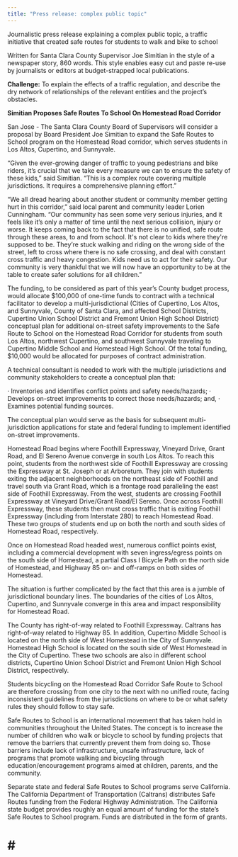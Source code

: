 ```yaml
---
title: "Press release: complex public topic"
---
```


Journalistic press release explaining a complex public topic, a traffic initiative that created safe routes for students to walk and bike to school

Written for Santa Clara County Supervisor Joe Simitian in the style of a newspaper story, 860 words.  This style enables easy cut and paste re-use by journalists or editors at budget-strapped local publications.

**Challenge:**  To explain the effects of a traffic regulation, and describe the dry network of relationships of the relevant entities and the project’s obstacles.


**Simitian Proposes Safe Routes To School On Homestead Road Corridor**

San Jose - The Santa Clara County Board of Supervisors will consider a proposal by Board President Joe Simitian to expand the Safe Routes to School program on the Homestead Road corridor, which serves students in Los Altos, Cupertino, and Sunnyvale.

“Given the ever-growing danger of traffic to young pedestrians and bike riders, it’s crucial that we take every measure we can to ensure the safety of these kids,” said Simitian.  “This is a complex route covering multiple jurisdictions. It requires a comprehensive planning effort.”

“We all dread hearing about another student or community member getting hurt in this corridor,” said local parent and community leader Lorien Cunningham.  “Our community has seen some very serious injuries, and it feels like it’s only a matter of time until the next serious collision, injury or worse.  It keeps coming back to the fact that there is no unified, safe route through these areas, to and from school.  It's not clear to kids where they're supposed to be.  They’re stuck walking and riding on the wrong side of the street, left to cross where there is no safe crossing, and deal with constant cross traffic and heavy congestion.  Kids need us to act for their safety.  Our community is very thankful that we will now have an opportunity to be at the table to create safer solutions for all children.”

The funding, to be considered as part of this year’s County budget process, would allocate $100,000 of one-time funds to contract with a technical facilitator to develop a multi-jurisdictional (Cities of Cupertino, Los Altos, and Sunnyvale, County of Santa Clara, and affected School Districts, Cupertino Union School District and Fremont Union High School District) conceptual plan for additional on-street safety improvements to the Safe Route to School on the Homestead Road Corridor for students from south Los Altos, northwest Cupertino, and southwest Sunnyvale traveling to Cupertino Middle School and Homestead High School.  Of the total funding, $10,000 would be allocated for purposes of contract administration.

A technical consultant is needed to work with the multiple jurisdictions and community stakeholders to create a conceptual plan that:

·    Inventories and identifies conflict points and safety needs/hazards;
·    Develops on-street improvements to correct those needs/hazards; and,
·    Examines potential funding sources.

The conceptual plan would serve as the basis for subsequent multi-jurisdiction applications for state and federal funding to implement identified on-street improvements.

Homestead Road begins where Foothill Expressway, Vineyard Drive, Grant Road, and El Sereno Avenue converge in south Los Altos. To reach this point, students from the northwest side of Foothill Expressway are crossing the Expressway at St. Joseph or at Arboretum. They join with students exiting the adjacent neighborhoods on the northeast side of Foothill and travel south via Grant Road, which is a frontage road paralleling the east side of Foothill Expressway. From the west, students are crossing Foothill Expressway at Vineyard Drive/Grant Road/El Sereno. Once across Foothill Expressway, these students then must cross traffic that is exiting Foothill Expressway (including from Interstate 280) to reach Homestead Road. These two groups of students end up on both the north and south sides of Homestead Road, respectively.

Once on Homestead Road headed west, numerous conflict points exist, including a commercial development with seven ingress/egress points on the south side of Homestead, a partial Class I Bicycle Path on the north side of Homestead, and Highway 85 on- and off-ramps on both sides of Homestead.

The situation is further complicated by the fact that this area is a jumble of jurisdictional boundary lines. The boundaries of the cities of Los Altos, Cupertino, and Sunnyvale converge in this area and impact responsibility for Homestead Road.

The County has right-of-way related to Foothill Expressway. Caltrans has right-of-way related to Highway 85. In addition, Cupertino Middle School is located on the north side of West Homestead in the City of Sunnyvale. Homestead High School is located on the south side of West Homestead in the City of Cupertino. These two schools are also in different school districts, Cupertino Union School District and Fremont Union High School District, respectively.

Students bicycling on the Homestead Road Corridor Safe Route to School are therefore crossing from one city to the next with no unified route, facing inconsistent guidelines from the jurisdictions on where to be or what safety rules they should follow to stay safe.

Safe Routes to School is an international movement that has taken hold in communities throughout the United States.  The concept is to increase the number of children who walk or bicycle to school by funding projects that remove the barriers that currently prevent them from doing so.  Those barriers include lack of infrastructure, unsafe infrastructure, lack of programs that promote walking and bicycling through education/encouragement programs aimed at children, parents, and the community.

Separate state and federal Safe Routes to School programs serve California. The California Department of Transportation (Caltrans) distributes Safe Routes funding from the Federal Highway Administration. The California state budget provides roughly an equal amount of funding for the state’s Safe Routes to School program. Funds are distributed in the form of grants.


# # #
